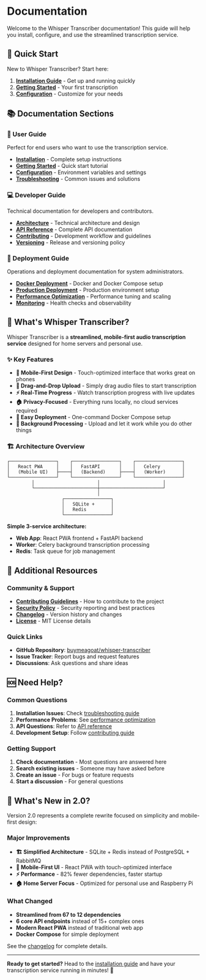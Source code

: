# Documentation

Welcome to the Whisper Transcriber documentation! This guide will help you install, configure, and use the streamlined transcription service.

## 🚀 Quick Start

New to Whisper Transcriber? Start here:

1. **[Installation Guide](user-guide/installation.md)** - Get up and running quickly
2. **[Getting Started](user-guide/getting-started.md)** - Your first transcription
3. **[Configuration](user-guide/configuration.md)** - Customize for your needs

## 📚 Documentation Sections

### 👥 User Guide
Perfect for end users who want to use the transcription service.

- **[Installation](user-guide/installation.md)** - Complete setup instructions
- **[Getting Started](user-guide/getting-started.md)** - Quick start tutorial  
- **[Configuration](user-guide/configuration.md)** - Environment variables and settings
- **[Troubleshooting](user-guide/troubleshooting.md)** - Common issues and solutions

### 💻 Developer Guide  
Technical documentation for developers and contributors.

- **[Architecture](developer-guide/architecture.md)** - Technical architecture and design
- **[API Reference](developer-guide/api-reference.md)** - Complete API documentation
- **[Contributing](developer-guide/contributing.md)** - Development workflow and guidelines
- **[Versioning](developer-guide/versioning.md)** - Release and versioning policy

### 🚀 Deployment Guide
Operations and deployment documentation for system administrators.

- **[Docker Deployment](deployment/docker.md)** - Docker and Docker Compose setup
- **[Production Deployment](deployment/production.md)** - Production environment setup
- **[Performance Optimization](deployment/performance.md)** - Performance tuning and scaling
- **[Monitoring](deployment/monitoring.md)** - Health checks and observability

## 🎯 What's Whisper Transcriber?

Whisper Transcriber is a **streamlined, mobile-first audio transcription service** designed for home servers and personal use.

### ✨ Key Features

- **📱 Mobile-First Design** - Touch-optimized interface that works great on phones
- **🎯 Drag-and-Drop Upload** - Simply drag audio files to start transcription
- **⚡ Real-Time Progress** - Watch transcription progress with live updates
- **🏠 Privacy-Focused** - Everything runs locally, no cloud services required
- **🐳 Easy Deployment** - One-command Docker Compose setup
- **🔄 Background Processing** - Upload and let it work while you do other things

### 🏗️ Architecture Overview

```
┌─────────────────┐    ┌─────────────────┐    ┌─────────────────┐
│   React PWA     │    │   FastAPI       │    │   Celery        │
│   (Mobile UI)   ├────┤   (Backend)     ├────┤   (Worker)      │
└─────────────────┘    └─────────────────┘    └─────────────────┘
         │                       │                       │
         └───────────────────────┼───────────────────────┘
                                 │
                    ┌─────────────────┐
                    │   SQLite +      │
                    │   Redis         │
                    └─────────────────┘
```

**Simple 3-service architecture:**
- **Web App**: React PWA frontend + FastAPI backend
- **Worker**: Celery background transcription processing  
- **Redis**: Task queue for job management

## 📖 Additional Resources

### Community & Support

- **[Contributing Guidelines](../CONTRIBUTING.md)** - How to contribute to the project
- **[Security Policy](../SECURITY.md)** - Security reporting and best practices
- **[Changelog](../CHANGELOG.md)** - Version history and changes
- **[License](../LICENSE)** - MIT License details

### Quick Links

- **GitHub Repository**: [buymeagoat/whisper-transcriber](https://github.com/buymeagoat/whisper-transcriber)
- **Issue Tracker**: Report bugs and request features
- **Discussions**: Ask questions and share ideas

## 🆘 Need Help?

### Common Questions

1. **Installation Issues**: Check [troubleshooting guide](user-guide/troubleshooting.md)
2. **Performance Problems**: See [performance optimization](deployment/performance.md)
3. **API Questions**: Refer to [API reference](developer-guide/api-reference.md)
4. **Development Setup**: Follow [contributing guide](developer-guide/contributing.md)

### Getting Support

1. **Check documentation** - Most questions are answered here
2. **Search existing issues** - Someone may have asked before
3. **Create an issue** - For bugs or feature requests
4. **Start a discussion** - For general questions

## 🎉 What's New in 2.0?

Version 2.0 represents a complete rewrite focused on simplicity and mobile-first design:

### Major Improvements
- **🏗️ Simplified Architecture** - SQLite + Redis instead of PostgreSQL + RabbitMQ
- **📱 Mobile-First UI** - React PWA with touch-optimized interface
- **⚡ Performance** - 82% fewer dependencies, faster startup
- **🏠 Home Server Focus** - Optimized for personal use and Raspberry Pi

### What Changed
- **Streamlined from 67 to 12 dependencies**
- **6 core API endpoints** instead of 15+ complex ones
- **Modern React PWA** instead of traditional web app
- **Docker Compose** for simple deployment

See the [changelog](../CHANGELOG.md) for complete details.

---

**Ready to get started?** Head to the [installation guide](user-guide/installation.md) and have your transcription service running in minutes! 🚀
